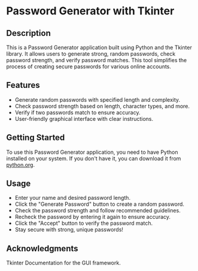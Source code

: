 # Password Generator with Tkinter

## Description

This is a Password Generator application built using Python and the Tkinter library. It allows users to generate strong, random passwords, check password strength, and verify password matches. This tool simplifies the process of creating secure passwords for various online accounts.

## Features

- Generate random passwords with specified length and complexity.
- Check password strength based on length, character types, and more.
- Verify if two passwords match to ensure accuracy.
- User-friendly graphical interface with clear instructions.

## Getting Started

To use this Password Generator application, you need to have Python installed on your system. If you don't have it, you can download it from [python.org](https://www.python.org/downloads/).

## Usage
* Enter your name and desired password length.
* Click the "Generate Password" button to create a random password.
* Check the password strength and follow recommended guidelines.
* Recheck the password by entering it again to ensure accuracy.
* Click the "Accept" button to verify the password match.
* Stay secure with strong, unique passwords!

## Acknowledgments
Tkinter Documentation for the GUI framework.